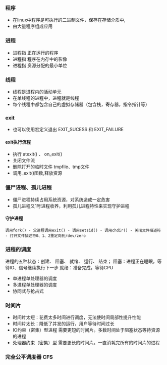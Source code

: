 ### 程序
  * 在linux中程序是可执行的二进制文件，保存在存储介质中,
  * 由大量程序组成应用
### 进程
  * 进程指 正在运行的程序
  * 进程指 程序在内存中的影像
  * 进程指 资源分配的最小单位
### 线程
  * 线程是进程内的活动单元
  * 在单线程的进程中，进程就是线程
  * 每个线程中都包含自己的虚拟存储器（包含栈，寄存器，指令指针等）
### exit
  * 也可以使用宏定义退出 EXIT_SUCESS 和 EXIT_FAILURE
  #### exit执行流程
  * 执行 atexit()  、 on_exit()
  * 关闭文件流
  * 删除打开的临时文件 tmpfile、tmp文件
  * 调用_exit()函数,释放资源
### 僵尸进程、孤儿进程
  * 僵尸进程持续占用系统资源，对系统造成一定危害
  * 孤儿进程又1号进程收养，利用孤儿进程特性来实现守护进程
  #### 守护进程
    调用fork() - 父进程调用exit() - 调用setsid() - 调用chdir() - 关闭文件描述符 - 打开文件描述符0、1、2重定向到/dev/zero
### 进程的调度
  进程的五种状态：创建、 阻塞、 就绪、 运行、 结束；
  阻塞：进程正在睡眠，等待IO、信号继续执行下一步
  就绪：准备完成，等待CPU

  * 单进程单处理器的调度
  * 多进程单处理器的调度
  * 协同式与抢占式
### 时间片
  * 时间片太短：花费太多时间进行调度，无法使时间局部性提升性能
  * 时间片太长：降低了并发的运行，用户等待时间过长
  * IO约束（密集）型进程 需要更短的时间片。多数时间处于阻塞状态等待资源的进程
  * 处理器约束（密集）型 需要更长的时间片。一直消耗完所有的时间片的进程

### 完全公平调度器 CFS
  